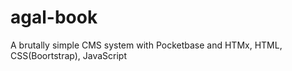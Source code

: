 # agal-book
A brutally simple CMS system with Pocketbase and HTMx, HTML, CSS(Boortstrap), JavaScript
